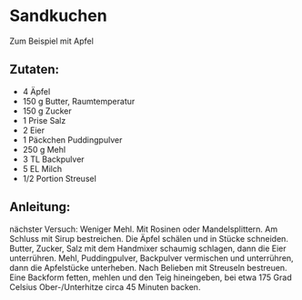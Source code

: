 Sandkuchen
===
Zum Beispiel mit Apfel

Zutaten:
---
- 4  Äpfel
- 150 g Butter, Raumtemperatur
- 150 g Zucker
- 1 Prise Salz
- 2  Eier
- 1 Päckchen Puddingpulver
- 250 g Mehl
- 3 TL Backpulver
- 5 EL Milch
- 1/2 Portion Streusel

Anleitung:
---
nächster Versuch: Weniger Mehl. Mit Rosinen oder Mandelsplittern. Am Schluss mit Sirup bestreichen.
Die Äpfel schälen und in Stücke schneiden.
Butter, Zucker, Salz mit dem Handmixer schaumig schlagen, dann die Eier unterrühren.
Mehl, Puddingpulver, Backpulver vermischen und unterrühren, dann die Apfelstücke unterheben.
Nach Belieben mit Streuseln bestreuen.
Eine Backform fetten, mehlen und den Teig hineingeben, bei etwa 175 Grad Celsius Ober-/Unterhitze circa 45 Minuten backen.